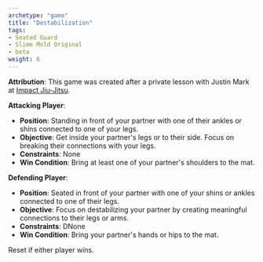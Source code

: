 ```yaml
---
archetype: "game"
title: "Destabilization"
tags: 
- Seated Guard
- Slime Mold Original
- beta
weight: 6
---
```

**Attribution**: This game was created after a private lesson with Justin Mark at [Impact Jiu-Jitsu](https://www.impactjj.com/).

**Attacking Player**:
  * **Position**: Standing in front of your partner with one of their ankles or shins connected to one of your legs.
  * **Objective**: Get inside your partner's legs or to their side. Focus on breaking their connections with your legs. 
  * **Constraints**:  None
  * **Win Condition**: Bring at least one of your partner's shoulders to the mat.

**Defending Player**:
  * **Position**: Seated in front of your partner with one of your shins or ankles connected to one of their legs.
  * **Objective**: Focus on destabilizing your partner by creating meaningful connections to their legs or arms.
  * **Constraints**: DNone
  * **Win Condition**: Bring your partner's hands or hips to the mat. 

  Reset if either player wins.